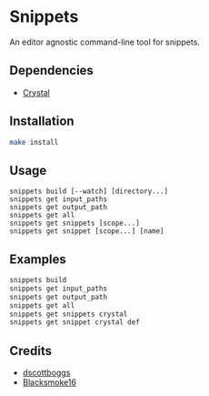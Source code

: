 # Snippets

An editor agnostic command-line tool for snippets.

## Dependencies

- [Crystal]

[Crystal]: https://crystal-lang.org

## Installation

``` sh
make install
```

## Usage

```
snippets build [--watch] [directory...]
snippets get input_paths
snippets get output_path
snippets get all
snippets get snippets [scope...]
snippets get snippet [scope...] [name]
```

## Examples

``` sh
snippets build
snippets get input_paths
snippets get output_path
snippets get all
snippets get snippets crystal
snippets get snippet crystal def
```

## Credits

- [dscottboggs]
- [Blacksmoke16]

[dscottboggs]: https://github.com/dscottboggs
[Blacksmoke16]: https://github.com/Blacksmoke16
